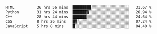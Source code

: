 <!--START_SECTION:waka-->

```txt
HTML          36 hrs 56 mins  ████████░░░░░░░░░░░░░░░░░   31.67 %
Python        31 hrs 24 mins  ██████▓░░░░░░░░░░░░░░░░░░   26.94 %
C++           28 hrs 44 mins  ██████░░░░░░░░░░░░░░░░░░░   24.64 %
CSS           8 hrs 26 mins   █▓░░░░░░░░░░░░░░░░░░░░░░░   07.24 %
JavaScript    5 hrs 8 mins    █░░░░░░░░░░░░░░░░░░░░░░░░   04.40 %
```

<!--END_SECTION:waka-->
